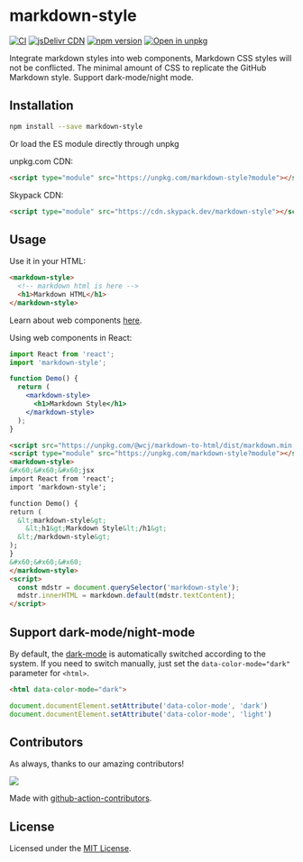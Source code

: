 markdown-style
===

[![CI](https://github.com/jaywcjlove/markdown-to-html/actions/workflows/ci.yml/badge.svg)](https://github.com/jaywcjlove/markdown-to-html/actions/workflows/ci.yml)
[![jsDelivr CDN](https://data.jsdelivr.com/v1/package/npm/markdown-style/badge?style=rounded)](https://www.jsdelivr.com/package/npm/markdown-style)
[![npm version](https://img.shields.io/npm/v/markdown-style.svg)](https://www.npmjs.com/package/markdown-style)
[![Open in unpkg](https://img.shields.io/badge/Open%20in-unpkg-blue)](https://uiwjs.github.io/npm-unpkg/#/pkg/markdown-style/file/README.md)

Integrate markdown styles into web components, Markdown CSS styles will not be conflicted. The minimal amount of CSS to replicate the GitHub Markdown style. Support dark-mode/night mode.

## Installation

```bash
npm install --save markdown-style
```

Or load the ES module directly through unpkg

unpkg.com CDN:

```html
<script type="module" src="https://unpkg.com/markdown-style?module"></script>
```

Skypack CDN:

```html
<script type="module" src="https://cdn.skypack.dev/markdown-style"></script>
```

## Usage

Use it in your HTML:

```html
<markdown-style>
  <!-- markdown html is here -->
  <h1>Markdown HTML</h1>
</markdown-style>
```

Learn about web components [here](https://developer.mozilla.org/en-US/docs/Web/Web_Components).

Using web components in React:

```jsx
import React from 'react';
import 'markdown-style';

function Demo() {
  return (
    <markdown-style>
      <h1>Markdown Style</h1>
    </markdown-style>
  );
}
```

```html
<script src="https://unpkg.com/@wcj/markdown-to-html/dist/markdown.min.js"></script>
<script type="module" src="https://unpkg.com/markdown-style?module"></script>
<markdown-style>
&#x60;&#x60;&#x60;jsx
import React from 'react';
import 'markdown-style';

function Demo() {
return (
  &lt;markdown-style&gt;
    &lt;h1&gt;Markdown Style&lt;/h1&gt;
  &lt;/markdown-style&gt;
);
}
&#x60;&#x60;&#x60;
</markdown-style>
<script>
  const mdstr = document.querySelector('markdown-style');
  mdstr.innerHTML = markdown.default(mdstr.textContent);
</script>
```

## Support dark-mode/night-mode

By default, the [dark-mode](https://github.com/jaywcjlove/dark-mode/) is automatically switched according to the system. If you need to switch manually, just set the `data-color-mode="dark"` parameter for `<html>`.

```html
<html data-color-mode="dark">
```

```js
document.documentElement.setAttribute('data-color-mode', 'dark')
document.documentElement.setAttribute('data-color-mode', 'light')
```

## Contributors

As always, thanks to our amazing contributors!

<a href="https://github.com/jaywcjlove/markdown-to-html/graphs/contributors">
  <img src="https://jaywcjlove.github.io/markdown-to-html/CONTRIBUTORS.svg" />
</a>

Made with [github-action-contributors](https://github.com/jaywcjlove/github-action-contributors).

## License

Licensed under the [MIT License](https://opensource.org/licenses/MIT).
